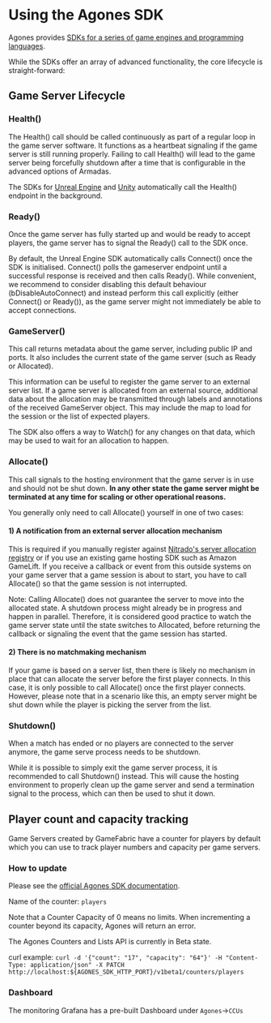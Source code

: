 # Using the Agones SDK

Agones provides [SDKs for a series of game engines and programming languages](https://agones.dev/site/docs/guides/client-sdks/).

While the SDKs offer an array of advanced functionality, the core lifecycle is straight-forward:

## Game Server Lifecycle

### Health()

The Health() call should be called continuously as part of a regular loop in the game server software.
It functions as a heartbeat signaling if the game server is still running properly. Failing to call
Health() will lead to the game server being forcefully shutdown after a time that is configurable
in the advanced options of Armadas.

The SDKs for [Unreal Engine](https://agones.dev/site/docs/guides/client-sdks/unreal/) and
[Unity](https://agones.dev/site/docs/guides/client-sdks/unity/) automatically call the Health()
endpoint in the background.

### Ready()

Once the game server has fully started up and would be ready to accept players, the game server
has to signal the Ready() call to the SDK once.

By default, the Unreal Engine SDK automatically calls Connect() once the SDK is initialised.
Connect() polls the gameserver endpoint until a successful response is received and then calls Ready().
While convenient, we recommend to consider disabling this default behaviour (bDisableAutoConnect) and instead
perform this call explicitly (either Connect() or Ready()),
as the game server might not immediately be able to accept connections.


### GameServer()

This call returns metadata about the game server, including public IP and ports. It also includes
the current state of the game server (such as Ready or Allocated).

This information can be useful to register the game server to an external server list. If a
game server is allocated from an external source, additional data about the allocation
may be transmitted through labels and annotations of the received GameServer object. This
may include the map to load for the session or the list of expected players.

The SDK also offers a way to Watch() for any changes on that data, which may be used to
wait for an allocation to happen.

### Allocate()

This call signals to the hosting environment that the game server is in use and should not
be shut down. **In any other state the game server might be terminated at any time for scaling or other operational reasons.**

You generally only need to call Allocate() yourself in one of two cases:

#### 1) A notification from an external server allocation mechanism

This is required if you manually register against
[Nitrado's server allocation registry](/multiplayer-servers/multiplayer-services/server-allocation/manually-registering-game-servers.md)
or if you use an existing game hosting SDK such as Amazon GameLift. If you receive a callback
or event from this outside systems on your game server that a game session is about to start,
you have to call Allocate() so that the game session is not interrupted.

Note: Calling Allocate() does not guarantee the server to move into the allocated state. A shutdown
process might already be in progress and happen in parallel. Therefore, it is considered good
practice to watch the game server state until the state switches to Allocated, before returning
the callback or signaling the event that the game session has started.

#### 2) There is no matchmaking mechanism

If your game is based on a server list, then there is likely no mechanism in place that
can allocate the server before the first player connects. In this case, it is only possible
to call Allocate() once the first player connects. However, please note that in a scenario
like this, an empty server might be shut down while the player is picking the server
from the list.

### Shutdown()

When a match has ended or no players are connected to the server anymore, the game serve process
needs to be shutdown.

While it is possible to simply exit the game server process, it is recommended to call
Shutdown() instead. This will cause the hosting environment to properly clean up the
game server and send a termination signal to the process, which can then be used to
shut it down.

## Player count and capacity tracking

Game Servers created by GameFabric have a counter for players by default which you can use to track player numbers and capacity per game servers.


### How to update
Please see the [official Agones SDK documentation](https://agones.dev/site/docs/guides/client-sdks/).

Name of the counter: `players`

Note that a Counter Capacity of 0 means no limits. When incrementing a counter beyond its capacity, Agones will return an error.

The Agones Counters and Lists API is currently in Beta state.

curl example:
`curl -d '{"count": "17", "capacity": "64"}' -H "Content-Type: application/json" -X PATCH http://localhost:${AGONES_SDK_HTTP_PORT}/v1beta1/counters/players`

### Dashboard
The monitoring Grafana has a pre-built Dashboard under `Agones`->`CCUs`
